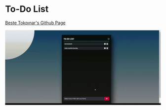 # To-Do List

[Beste Tokpınar's Github Page](https://github.com/bstkpnr "Beste Tokpınar's Github Page")


<img src="/ToDo-List/img/todogif.gif">
